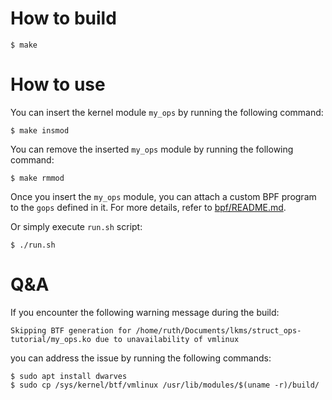 # How to build

```
$ make
```

# How to use

You can insert the kernel module `my_ops` by running the following command:

```
$ make insmod
```

You can remove the inserted `my_ops` module by running the following command:

```
$ make rmmod
```

Once you insert the `my_ops` module, you can attach a custom BPF program to the `gops` defined in it. For more details, refer to [bpf/README.md](bpf/README.md).

Or simply execute `run.sh` script:
```
$ ./run.sh
```

# Q&A

If you encounter the following warning message during the build:

```
Skipping BTF generation for /home/ruth/Documents/lkms/struct_ops-tutorial/my_ops.ko due to unavailability of vmlinux
```

you can address the issue by running the following commands:

```
$ sudo apt install dwarves
$ sudo cp /sys/kernel/btf/vmlinux /usr/lib/modules/$(uname -r)/build/
```
